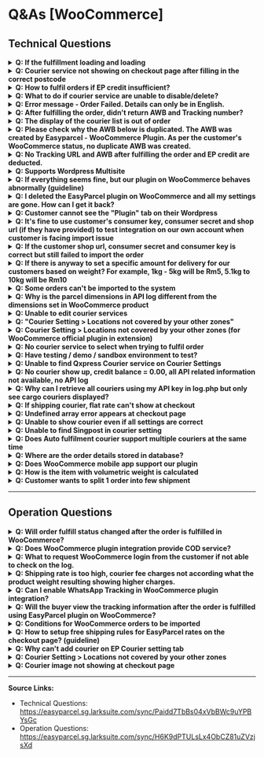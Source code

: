 # Q&As [WooCommerce]

## Technical Questions

<details>
<summary><strong>Q: If the fulfillment loading and loading</strong></summary>

<img width="2000" height="663" alt="image" src="https://github.com/user-attachments/assets/6f5b796f-cb18-4919-acd6-110e249e7981" />

**Possible Solutions:**

**A1:** This may be due to a **Slow Server Problem**.

**A2:** Cache issue. Ctrl+Shift+R to clear cache.

**A3:** Version problem (please update to our latest version of plugin)

**A4:** Suggest customer to check on their WooCommerce status log to look for hint for the cause of the issue.

</details>

<details>
<summary><strong>Q: Courier service not showing on checkout page after filling in the correct postcode</strong></summary>

**Solutions:**

- Make sure the Shipping Zone and Add courier services is being added.
  <img width="2000" height="793" alt="image" src="https://github.com/user-attachments/assets/11b610ab-f3a4-4f5a-b0bd-cbc76dc26128" />

- Make sure the EasyParcel Courier Setting is being added.
  <img width="2000" height="606" alt="image" src="https://github.com/user-attachments/assets/293187a4-e78d-450b-ba21-568f889da9b8" />

- Make sure easyparcel plugin version is the latest version
- Deleting and adding again the zone and courier settings when using dated old version of plugin to set the settings. This will normally be happened when is using the specific courier service(s), as the courier service names will be changed or updated.
- If issue did not resolve please reach out to our easyparcel integrations support, they will assist you further in this

</details>

<details>
<summary><strong>Q: How to fulfil orders if EP credit insufficient?</strong></summary>

**A:** You may top up the the credit on our easyparcel website, then return back to woocommerce to refulfil the orders
</details>

<details>
<summary><strong>Q: What to do if courier service are unable to disable/delete?</strong></summary>

**Step 1:** Delete any location in the destination. For example Labuan, Malaysia.

<img width="2000" height="1028" alt="asynccode" src="https://github.com/user-attachments/assets/51149ee8-ea9f-42ca-9bae-c222a9525ed3" />


**Step 2:** Disable the desired courier service and click save.

<img width="2000" height="884" alt="asynccode" src="https://github.com/user-attachments/assets/2bed8293-f54a-40a0-8989-fce32977bdac" />


**Step 3:** The courier service disabled will probably enabled automatically, disable it again and click save and the courier service will be disabled.

**Step 4:** Add back the deleted location.

<img width="2000" height="801" alt="asynccode" src="https://github.com/user-attachments/assets/db9f6bba-fc9a-493c-8a2a-d7616c1a186c" />

**Step 5:** Check the store's checkout page to make sure the courier service has been disabled.

<img width="2000" height="1865" alt="asynccode" src="https://github.com/user-attachments/assets/bc238cb1-cfde-4266-abba-9b43e8376ac3" />

</details>

<details>
<summary><strong>Q: Error message - Order Failed. Details can only be in English.</strong></summary>

**A:** Please check whether the details contain other languages. As some of the courier partnerships are just receiving in English. Hence, we default all of the details can be received in English.

<img width="777" height="373" alt="image" src="https://github.com/user-attachments/assets/00c2b35c-8d6d-4973-84b2-14e53736171f" />

<img width="314" height="243" alt="image" src="https://github.com/user-attachments/assets/784162b4-9c5a-4b5a-8ad5-43705d7a2702" />

</details>

<details>
<summary><strong>Q: After fulfilling the order, didn't return AWB and Tracking number?</strong></summary>

**A:** This might because of the customer's EP account is having insufficient credit or courier side didn't return the AWB yet. Hence, the customers have to wait for returning. Check for api log for hint.

</details>

<details>
<summary><strong>Q: The display of the courier list is out of order</strong></summary>

<img width="2000" height="962" alt="image" src="https://github.com/user-attachments/assets/15454e00-6f18-4924-b781-9a45e120e14e" />


**A:** May Edit the CSS of the theme, or may try use default woocommerce theme 

</details>

<details>
<summary><strong>Q: Please check why the AWB below is duplicated. The AWB was created by Easyparcel - WooCommerce Plugin. As per the customer's WooCommerce status, no duplicate AWB was created.</strong></summary>

**A:** This duplicate AWB issue is occurring due to server problems. The slow server may receive the request multiple times, resulting in duplicate AWBs. However, based on the EasyParcel record, there are no duplicate AWBs. May request cancel in EP website.

</details>

<details>
<summary><strong>Q: No Tracking URL and AWB after fulfilling the order and EP credit are deducted.</strong></summary>

**A:** The reason this issue happen is because our side does not receive the AWB generated by courier. The solution for this issue is:

- Login into EasyParcel Website
- Go to "Manage Parcel" -> "All Parcel"
- Find the order that does not have AWB and download the AWB from the EasyParcel Website.

**Note:** At EasyParcel WooCommerce Plugin version 1.6.7.5 or version 1.6.8.3 and later, this issue shouldn't happen as we've added retrieve AWB function in it.

</details>

<details>
<summary><strong>Q: Supports Wordpress Multisite</strong></summary>

Install WooCommerce and EasyParcel plugin through Network Administrator (plugins stay deactivated)

Activate both plugins thru sub-site Administrator

</details>

<details>
<summary><strong>Q: If everything seems fine, but our plugin on WooCommerce behaves abnormally (guideline)</strong></summary>

**Troubleshooting Steps:**

- Ask for WooCommerce status log to look for the hint

  > Hi, could you check on your WooCommerce status log to see if there are any error logs related to EasyParcel plugin, especially the log named as "fatal-errors"? Thanks

- If you really have no clue on the issue, request access to their Wordpress admin panel to debug directly.

- Utilize "Network" and "Console" tabs in developer tools (F12) to debug

**Network debugging:**
- Request url
- Payload
- Response

**Console debugging:**
- Check for JavaScript errors

**Additional debugging tips:**
- Inspect the element to know the details (class name, id) of element added by our plugin, as a key to find where this element is added in our code
- Edit the code at "Plugin File Editor" under "Tools" or "Plugins" tab
- Add the logs using:
  - JS: `console.log()`
  - PHP: `echo/print_r`
  - Use properly as it may affect the front end of the website.
  - WooCommerce env with php: `wc_get_logger()->debug();`
- Get the log at "WooCommerce" -> "Status" -> "Logs". If the log is added to our plugin, the name of the log file would be in format: "plugin-easyparcel-woocommerce-plugin-vX-X-X-X"

</details>

<details>
<summary><strong>Q: I deleted the EasyParcel plugin on WooCommerce and all my settings are gone. How can I get it back?</strong></summary>

**A:** You may check the "EasyParcel Backup & Restore" settings to check whether you have backup of the settings. If yes, you may restore the settings. If not, then the only solution is to reset the settings.

</details>

<details>
<summary><strong>Q: Customer cannot see the "Plugin" tab on their Wordpress</strong></summary>

**A:** Might be due to customer not logging into administrator account

</details>

<details>
<summary><strong>Q: It's fine to use customer's consumer key, consumer secret and shop url (if they have provided) to test integration on our own account when customer is facing import issue</strong></summary>

This is acceptable for troubleshooting purposes.

</details>

<details>
<summary><strong>Q: If the customer shop url, consumer secret and consumer key is correct but still failed to import the order</strong></summary>

**A:** Suggest them to delete the integration and integrate again to see if the issue is solved

</details>

<details>
<summary><strong>Q: If there is anyway to set a specific amount for delivery for our customers based on weight? For example, 1kg - 5kg will be Rm5, 5.1kg to 10kg will be Rm10</strong></summary>

**A:** No. Currently our plugin does not have this feature

</details>

<details>
<summary><strong>Q: Some orders can't be imported to the system</strong></summary>

**Requirements for order import:**
- Order generated within 7 days
- Order status is processing
- Make sure product weight value is not empty

</details>

<details>
<summary><strong>Q: Why is the parcel dimensions in API log different from the dimensions set in WooCommerce product</strong></summary>

**A:** Check the unit set in WooCommerce. If it is not cm, it will be converted and shown in cm in the API log.

</details>

<details>
<summary><strong>Q: Unable to edit courier services</strong></summary>

The courier services are can't be edited once you save changes, users need to delete to add new courier service to change

Courier service type only able to be select when adding new service

</details>

<details>
<summary><strong>Q: "Courier Setting > Locations not covered by your other zones"</strong></summary>

**Solution:**
- Check their version, if using legacy (e.g. v1.6.8.18) ask them to switch to
- Check if this option is enabled

</details>

<details>
<summary><strong>Q: Courier Setting > Locations not covered by your other zones (for WooCommerce official plugin in extension)</strong></summary>

**Solution:**
Try switching to the plugin from our portal instead

Switch from EasyParcel Shipping from this to our version

</details>

<details>
<summary><strong>Q: No courier service to select when trying to fulfil order</strong></summary>

**Solutions:**
- Check api log, could be because weight is 0, no shipping postcode, etc
- Check EasyParcel Shipping page. If not filled up, API will not get any requests

</details>

<details>
<summary><strong>Q: Have testing / demo / sandbox environment to test?</strong></summary>

**A:** No, our plugin is only for live use.

</details>

<details>
<summary><strong>Q: Unable to find Qxpress Courier service on Courier Settings</strong></summary>

Due to recent Qxpress brand name changes, Qxpress will no longer be available as a courier option and has been updated to Tracxlogis. To change from Qxpress to Tracxlogis:

1. Go to WooCommerce -> Settings -> Shipping -> EasyParcel Courier Setting
2. Select and Edit Zones that previously selected Qxpress as Courier Service
3. Delete the Qxpress Courier
4. Add new courier services
5. Select Tracxlogis as Courier Service
6. Select the rate settings preferred
7. Save Changes.

</details>

<details>
<summary><strong>Q: No courier show up, credit balance = 0.00, all API related information not available, no API log</strong></summary>

**Check if its status 403 (Forbidden) issue:**

```php
// easiest way to check is using easyparcel shipping settings page
// in check credit balance api call, log the response code to check

wc_get_logger()->info(wp_remote_retrieve_response_code($r));
// then check in woocommerce status -> log
```

**To suggest fix to customer:**
https://www.cloudways.com/blog/wordpress-403-forbidden-error/#fixes

</details>

<details>
<summary><strong>Q: Why can I retrieve all couriers using my API key in log.php but only see cargo couriers displayed?</strong></summary>

If the volumetric weight calculated using the volumetric calculator is higher than the actual weight, the volumetric weight will be used as the final weight.

</details>

<details>
<summary><strong>Q: If shipping courier, flat rate can't show at checkout</strong></summary>

**A:** But it got show at api log, It mind due to user woocommerce problem so it won't display any rate even if is a flat rate

</details>

<details>
<summary><strong>Q: Undefined array error appears at checkout page</strong></summary>

**Solution:**
Ask customer to turn off debug mode on wp-config.php file

Sample code:
```php
define( 'WP_DEBUG', false );
```

**Reference article:**
https://developer.wordpress.org/advanced-administration/debug/debug-wordpress/

</details>

<details>
<summary><strong>Q: Unable to show courier even if all settings are correct</strong></summary>

It may be due to the easy parcel courier setting section where one zone is everywhere. This will create cache and block the country showing courier delete that everywhere zone then the problem will be fixed.

</details>

<details>
<summary><strong>Q: Unable to find Singpost in courier setting</strong></summary>

Due to recent Singpost brand name changes, Singpost will no longer be available as a courier option and has been updated to Speedpost. To change from Singpost to Speedpost:

1. Go to WooCommerce -> Settings -> Shipping -> EasyParcel Courier Setting
2. Select and Edit Zones that previously selected Singpost as Courier Service
3. Delete the Singpost Courier
4. Add new courier services
5. Select Speedpost as Courier Service
6. Select the rate settings preferred
7. Save Changes.

May refer to trackxlogis document or you can re-add by shipping zone edit -> add courier -> choose speedpost courier -> then save changes

</details>

<details>
<summary><strong>Q: Does Auto fulfilment courier support multiple couriers at the same time</strong></summary>

Currently, we don't support multiple couriers at the same time

</details>

<details>
<summary><strong>Q: Where are the order details stored in database?</strong></summary>

It is stored in order_meta. To replicate the no airway bill scenario, you may delete the `_ep_awb`'s meta value

*There will be another set of order details in postmeta table. You can ignore it, if you want to replicate the no airway bill scenario*

</details>

<details>
<summary><strong>Q: Does WooCommerce mobile app support our plugin</strong></summary>

**A:** No, WooCommerce mobile app does not support our plugin, to fulfil the order via woocommerce plugin, will need to use Web version of woocommerce.

To access Web version of woocommerce through app you follow as such:
App dashboard, bottom right button -> select WC admin

</details>

<details>
<summary><strong>Q: How is the item with volumetric weight is calculated</strong></summary>

**How We Handle Package Dimensions for Multiple Items**

When processing orders with multiple items, we don't simply add up all the dimensions. Instead, we use a **smart packaging algorithm** that optimizes the final package size to avoid excessive volumetric weight charges.

**Our Dimension Calculation Logic:**

**For each item in the order:**
- We track both the **maximum** dimension and **sum** of dimensions for length, width, and height
- Each dimension is converted to centimeters and validated

**Smart Packaging Algorithm:**

We calculate three sums: sumLength, sumWidth, sumHeight
Then we find the smallest sum among these three
Final dimensions are determined as:
- If sumLength is smallest → Use: sumLength × maxWidth × maxHeight
- If sumWidth is smallest → Use: maxLength × sumWidth × maxHeight  
- If sumHeight is smallest → Use: maxLength × maxWidth × sumHeight

**Why This Approach?**

**Problem:** Simply adding all dimensions (L+L+L, W+W+W, H+H+H) would create unrealistically large packages and result in very high volumetric weight charges.

**Solution:** Our algorithm assumes items can be packed efficiently by:
- **Stacking** along the smallest total dimension
- **Using the largest single item size** for the other two dimensions

**Example:**

If you order 3 identical boxes (10cm × 5cm × 3cm each):
- Simple sum would be: 30cm × 15cm × 9cm = 4,050 cm³
- Our smart algorithm: 30cm × 5cm × 3cm = 450 cm³ *(stacking along length)*

This represents realistic packaging where items are stacked efficiently, resulting in more accurate shipping costs and better customer experience.

**Benefits:**
- ✅ **Lower shipping costs** due to realistic volumetric weight
- ✅ **Accurate courier quotations**
- ✅ **Efficient packaging** recommendations
- ✅ **Prevents overcharging** customers

**Basically:**
W/L/H = width length height
Smallest sum of either W/L/H × the largest W/L/H × the W/L/H

</details>

<details>
<summary><strong>Q: Customer wants to split 1 order into few shipment</strong></summary>

We recommend that sellers use this plugin. However, we advise them to mark up their shipping fees. This is because the plugin cannot collect multiple shipping fees from buyers, and the order can only be split once the buyer has completed the payment.


<img width="1600" height="766" alt="asynccode" src="https://github.com/user-attachments/assets/fef4794f-2f20-44d2-bd50-d3acac6257c0" />


</details>

---

## Operation Questions

<details>
<summary><strong>Q: Will order fulfill status changed after the order is fulfilled in WooCommerce?</strong></summary>

When importing an order to the EP dashboard and fulfilling it, the order status in WooCommerce will not update to "complete." The order status will be updated to "complete" only when the order is fulfilled in WooCommerce.

If the customer's EP credit is not enough, the order could not be made and the status will not be updated. Additionally, if the customer pays for the order shipping on the EP dashboard, the order status will not be updated to "Complete" automatically. The customer will need to manually change the status.

</details>

<details>
<summary><strong>Q: Does WooCommerce plugin integration provide COD service?</strong></summary>

**A:** No, COD service is not provided in WooCommerce plugin version. If the customer wishes to use COD, they might have to use the Simple Version, import and fulfill their orders through EasyParcel.

</details>

<details>
<summary><strong>Q: What to request WooCommerce login from the customer if not able to check on the log.</strong></summary>

**A:** Those are the required data:
- WordPress login URL:
- Username:
- Password:

</details>

<details>
<summary><strong>Q: Shipping rate is too high, courier fee charges not according what the product weight resulting showing higher charges.</strong></summary>

**A:** Check the dimension of the product. Please remove the product dimensions and only include the weight. If the product has variations, the dimensions of those variations also need to be specified.

After making any changes, it is necessary to clear the WooCommerce cart and refresh the page before testing the modifications. This ensures that you begin with a clean cart and allows the changes to be properly reflected throughout the shopping process.

</details>

<details>
<summary><strong>Q: Can I enable WhatsApp Tracking in WooCommerce plugin integration?</strong></summary>

No, WhatsApp tracking currently (22nd August 2024) only available on simple integration

</details>

<details>
<summary><strong>Q: Will the buyer view the tracking information after the order is fulfilled using EasyParcel plugin on WooCommerce?</strong></summary>

Yes, the customer can view it.

</details>

<details>
<summary><strong>Q: Conditions for WooCommerce orders to be imported</strong></summary>

**Requirements:**
- The order status is "processing" in woocommerce
- The order modified for the last 7 days
- The order not imported to Easyparcel before

**Reference path:**
- `portal-laravel/public/legacy/application/CUS_V8/Singapore/mvc/model/Database/cintegrationDB.php`
- `portal-laravel/public/legacy/application/CUS_V8/Malaysia/mvc/model/Database/cintegrationDB.php`

</details>

<details>
<summary><strong>Q: How to setup free shipping rules for EasyParcel rates on the checkout page? (guideline)</strong></summary>

The customer may add free shipping rule at the EasyParcel Courier Setting. Here are the steps:

1. Go to "WooCommerce" -> "Settings" -> "Shipping" -> "EasyParcel Courier Setting", click "Edit" on the zone that needs to add free shipping rule
2. Click "Edit" on the courier service added
3. Check the "Enable free shipping rule to apply" to enable free shipping rule, select "A minimum order amount" or "A minimum order quantity" at "Free shipping requires..", then value accordingly, then click "Save changes"

**Note:** Please note that the rates generated at the checkout page using our plugin currently does not support currency conversion, currently our plugin only supports Malaysia and Singapore rates. For example, if the Country selected at "EasyParcel Shipping" setting is "Malaysia" and the base currency of customer's woocommerce store is USD, the value of rates returned by our plugin will be in myr value but labelled as usd at the checkout page.

</details>

<details>
<summary><strong>Q: Why can't add courier on EP Courier setting tab</strong></summary>

Because User didn't set the shipping zone or didn't fill up the integration ID on EP setting page

</details>

<details>
<summary><strong>Q: Courier Setting > Locations not covered by your other zones</strong></summary>

Ask for their plugin version, older plugins will have this bug

</details>

<details>
<summary><strong>Q: Courier image not showing at checkout page</strong></summary>

If user using plugin version 1.0.7, the courier image will not show at checkout page is due to a bug.

If you're using version 1.6.8.18 or later and the courier image still isn't appearing, it could be because your chosen theme doesn't support the courier image. The default checkout theme does support it. To resolve this issue, you can either switch to a theme that supports the courier image or modify your current theme to enable it.

</details>

---

**Source Links:**
- Technical Questions: https://easyparcel.sg.larksuite.com/sync/Paidd7TbBs04xVbBWc9uYPBYsGc
- Operation Questions: https://easyparcel.sg.larksuite.com/sync/H6K9dPTULsLx4ObCZ81uZVzjsXd
